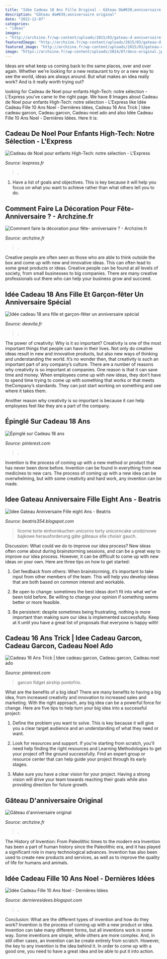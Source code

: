```yaml
---
title: "Idée Cadeau 18 Ans Fille Original - Gâteau D&#039;anniversaire Original"
description: "Gâteau d&#039;anniversaire original"
date: "2022-12-07"
categories:
- "ideas"
images:
- "http://archzine.fr/wp-content/uploads/2015/03/gateau-d-anniversaire-original-resized.jpg"
featuredImage: "http://archzine.fr/wp-content/uploads/2015/03/gateau-d-anniversaire-original-resized.jpg"
featured_image: "http://archzine.fr/wp-content/uploads/2015/03/gateau-d-anniversaire-original-resized.jpg"
image: "https://archzine.fr/wp-content/uploads/2014/07/deco-original.jpg"
---
```



Ideas are what keep us coming back to the same places, over and over again. Whether we're looking for a new restaurant to try or a new way to see the world, ideas are always around. But what makes an idea really work? And is it really worth trying out?

	

		
looking for Cadeau de Noel pour enfants High-Tech: notre sélection - L&#039;Express you've came to the right page. We have 8 Images about Cadeau de Noel pour enfants High-Tech: notre sélection - L&#039;Express like Idée Cadeau Fille 10 Ans Noel - Dernières Idées, Cadeau 16 Ans Trick | Idee cadeau garcon, Cadeau garcon, Cadeau noel ado and also Idée Cadeau Fille 10 Ans Noel - Dernières Idées. Here it is:
		
    
## Cadeau De Noel Pour Enfants High-Tech: Notre Sélection - L&#039;Express

<img loading=lazy src="https://static.lexpress.fr/medias_10681/w_605,h_350,c_fill,g_north/v1448298089/dix-cadeaux-de-noel-high-tech-pour-les-enfants_5468876.jpg" onerror="this.onerror=null;this.src='https://tse4.mm.bing.net/th?id=OIP.9MbMhII9pMo3P5C5yBe3CAHaES&amp;pid=15.1';" alt="Cadeau de Noel pour enfants High-Tech: notre sélection - L&#039;Express">

_Source: lexpress.fr_

>. 

	

1. Have a list of goals and objectives. This is key because it will help you focus on what you want to achieve rather than what others tell you to do.

    
## Comment Faire La Décoration Pour Fête- Anniversaire ? - Archzine.fr

<img loading=lazy src="https://archzine.fr/wp-content/uploads/2014/07/deco-original.jpg" onerror="this.onerror=null;this.src='https://tse4.mm.bing.net/th?id=OIP.hClzCXImKETHdPiRlhCdFAHaLG&amp;pid=15.1';" alt="Comment faire la décoration pour fête- anniversaire ? - Archzine.fr">

_Source: archzine.fr_

>. 

	

Creative people are often seen as those who are able to think outside the box and come up with new and innovative ideas. This can often lead to some great products or ideas. Creative people can be found at all levels of society, from small businesses to big companies. There are many creative professionals out there who can help your business grow and succeed.

    
## Idée Cadeau 18 Ans Fille Et Garçon-fêter Un Anniversaire Spécial

<img loading=lazy src="https://deavita.fr/wp-content/uploads/2015/10/idée-cadeau-18-ans-garçon-bracelets-amitie.jpg" onerror="this.onerror=null;this.src='https://tse3.mm.bing.net/th?id=OIP.hGjGNde834R252xtCUKXagHaHa&amp;pid=15.1';" alt="Idée cadeau 18 ans fille et garçon-fêter un anniversaire spécial">

_Source: deavita.fr_

>. 

	

The power of creativity: Why is it so important?
Creativity is one of the most important things that people can have in their lives. Not only do creative ideas result in new and innovative products, but also new ways of thinking and understanding the world. It’s no wonder then, that creativity is such an important part of any company’s culture.
There are a number of reasons why creativity is so important at companies. One reason is that it can save time and money. When employees come up with new ideas, they don’t have to spend time trying to come up with something that works or that meets theCompany’s standards. They can just start working on something and see where it takes them.

Another reason why creativity is so important is because it can help employees feel like they are a part of the company.

    
## Épinglé Sur Cadeau 18 Ans

<img loading=lazy src="https://i.pinimg.com/originals/da/a5/05/daa5052e451662e8894c65e337706f16.jpg" onerror="this.onerror=null;this.src='https://tse1.mm.bing.net/th?id=OIP._dxH67R59yWhKUzd1AbyZwHaFI&amp;pid=15.1';" alt="Épinglé sur Cadeau 18 ans">

_Source: pinterest.com_

>. 

	

Invention is the process of coming up with a new method or product that has never been done before. Invention can be found in everything from new medicines to new cars. The process of coming up with a new idea can be overwhelming, but with some creativity and hard work, any invention can be made.

    
## Idee Gateau Anniversaire Fille Eight Ans - Beatris

<img loading=lazy src="https://lh5.googleusercontent.com/proxy/YPv6b4EZb14nZzUXqRI_uQLB3bABfy3igxUVLorGArXEqDtKx5mUqLSBV5z2X6vDFDwkhe8KtYPgLNTmpml1Fd0sUmI7aPX8pJn8F-x_1mqX6-jDiyQBA-6gGcE9YPY=w1200-h630-p-k-no-nu" onerror="this.onerror=null;this.src='https://tse4.mm.bing.net/th?id=OIP.0UnPy9ZBEcddPdl-ExIXaAHaHY&amp;pid=15.1';" alt="Idee Gateau Anniversaire Fille eight Ans - Beatris">

_Source: beatris354.blogspot.com_

>licorne torte einhornkuchen unicorno torty unicorncake urodzinowe bajkowe herausforderung gâte gâteaux elle choisir gauch. 

	

Discussion: What could we do to improve our idea process?
New ideas often come about during brainstorming sessions, and can be a great way to improve our idea process. However, it can be difficult to come up with new ideas on your own. Here are three tips on how to get started:
1. Get feedback from others: When brainstorming, it’s important to take input from other members of the team. This will help you develop ideas that are both based on common interest and workable.

2. Be open to change: sometimes the best ideas don’t fit into what we’ve been told before. Be willing to change your opinion if something seems better or more feasible.

3. Be persistent: despite sometimes being frustrating, nothing is more important than making sure our idea is implemented successfully. Keep at it until you have a great list of proposals that everyone is happy with!

    
## Cadeau 16 Ans Trick | Idee Cadeau Garcon, Cadeau Garcon, Cadeau Noel Ado

<img loading=lazy src="https://i.pinimg.com/736x/56/1d/fd/561dfd1ce7d44f90c45434904e2c11a1.jpg" onerror="this.onerror=null;this.src='https://tse4.mm.bing.net/th?id=OIP.wW92wmScCA0tZDwzE-JxDgHaHa&amp;pid=15.1';" alt="Cadeau 16 Ans Trick | Idee cadeau garcon, Cadeau garcon, Cadeau noel ado">

_Source: pinterest.com_

>garcon fidget airship pontofrio. 

	

What are the benefits of a big idea?
There are many benefits to having a big idea, from increased creativity and innovation to increased sales and marketing. With the right approach, any big idea can be a powerful force for change. Here are five tips to help turn your big idea into a successful project:
1. Define the problem you want to solve. This is key because it will give you a clear target audience and an understanding of what they need or want.

2. Look for resources and support. If you're starting from scratch, you'll need help finding the right resources and Learning Methodologies to get your project off the ground successfully. Find an expert group or resource center that can help guide your project through its early stages.

3. Make sure you have a clear vision for your project. Having a strong vision will drive your team towards reaching their goals while also providing direction for future growth.

    
## Gâteau D&#039;anniversaire Original

<img loading=lazy src="http://archzine.fr/wp-content/uploads/2015/03/gateau-d-anniversaire-original-resized.jpg" onerror="this.onerror=null;this.src='https://tse2.mm.bing.net/th?id=OIP.ekCfg2xPTdujks8E4IdWcQHaLH&amp;pid=15.1';" alt="Gâteau d&#039;anniversaire original">

_Source: archzine.fr_

>. 

	

The History of Invention: From Paleolithic times to the modern era
Invention has been a part of human history since the Paleolithic era, and it has played a significant role in many technological advances. Invention has also been used to create new products and services, as well as to improve the quality of life for humans and animals.

    
## Idée Cadeau Fille 10 Ans Noel - Dernières Idées

<img loading=lazy src="https://lh3.googleusercontent.com/proxy/6B7EPh2GOP35y88HKmHHPKCVhilao4FxWihCxfZBATdA2PLXYsIqyJndDpjBroP7LOrpqCnr5REJJ1EZpeWcWjSTEnc-1kH1twEmIUe6eMGNL7kVYypRSE6IrvynITDHxSpfECQURzlIKwEESkuw4FhAug=w1200-h630-p-k-no-nu" onerror="this.onerror=null;this.src='https://tse4.mm.bing.net/th?id=OIP.1tFt47cFcNy-2HX1MfU_CAHaFI&amp;pid=15.1';" alt="Idée Cadeau Fille 10 Ans Noel - Dernières Idées">

_Source: dernieresidees.blogspot.com_

>. 

	

Conclusion: What are the different types of invention and how do they work?
Invention is the process of coming up with a new product or idea. Invention can take many different forms, but all inventions work in some way. Some inventions are simple, while others are more complex. And, in still other cases, an invention can be create entirely from scratch. However, the key to any invention is the idea behind it. In order to come up with a good one, you need to have a great idea and be able to put it into action.

